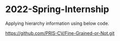 # 2022-Spring-Internship

Applying hierarchy information using below code.

https://github.com/PRIS-CV/Fine-Grained-or-Not.git
